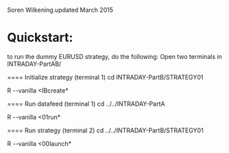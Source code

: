 
Soren Wilkening.updated March 2015

Quickstart:  
====================
to run the dummy EURUSD strategy, do the following:
Open two terminals in INTRADAY-PartAB/

==== Initialize strategy (terminal 1)
cd INTRADAY-PartB/STRATEGY01

R --vanilla <IBcreate*

==== Run datafeed (terminal 1)
cd ../../INTRADAY-PartA

R --vanilla <01run*


==== Run strategy (terminal 2)
cd ../../INTRADAY-PartB/STRATEGY01

R --vanilla <00launch*
